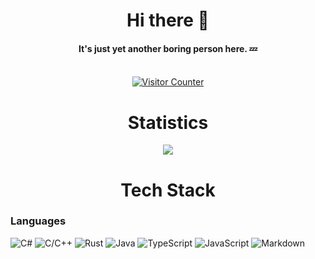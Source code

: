 <div align="center">
  <h1>Hi there 👋</h1>
  <h4>It's just yet another boring person here. 💤</h4>
  <br/>
  <a href="https://github.com/Relsola" target="_blank"><img src="https://count.getloli.com/get/@Relsola?theme=rule34" alt="Visitor Counter"></a>

  <h1>Statistics</h1>
  <img src="https://github-readme-stats.vercel.app/api/top-langs/?username=Relsola&layout=compact&role=OWNER%2CORGANIZATION_MEMBER%2CCOLLABORATOR&langs_count=12">
</div>

<div align="center">
  <h1>Tech Stack</h1>
</div> 

### Languages
![C#](https://img.shields.io/badge/C%23-239120?style=for-the-badge&logo=csharp&logoColor=white)
![C/C++](https://img.shields.io/badge/C%2FC%2B%2B-00599C?style=for-the-badge&logo=c%2B%2B&logoColor=white)
![Rust](https://img.shields.io/badge/Rust-000000?style=for-the-badge&logo=rust&logoColor=white)
![Java](https://img.shields.io/badge/java-%23ED8B00.svg?style=for-the-badge&logo=openjdk&logoColor=white)
![TypeScript](https://img.shields.io/badge/TypeScript-007ACC?style=for-the-badge&logo=typescript&logoColor=white)
![JavaScript](https://img.shields.io/badge/JavaScript-323330?style=for-the-badge&logo=javascript&logoColor=F7DF1E)
![Markdown](https://img.shields.io/badge/markdown-%23000000.svg?style=for-the-badge&logo=markdown&logoColor=white)
